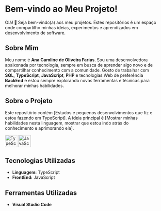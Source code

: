 # Bem-vindo ao Meu Projeto!

Olá! 👋 Seja bem-vindo(a) aos meu projetos. Estes repositórios é um espaço onde compartilho minhas ideias, experimentos e aprendizados em desenvolvimento de software.

## Sobre Mim

Meu nome é **Ana Caroline de Oliveira Farias**. Sou uma desenvolvedora apaixonada por tecnologia, sempre em busca de aprender algo novo e de compartilhar conhecimento com a comunidade. Gosto de trabalhar com **SQL**, **TypeScript**, **JavaScript**, **PHP** e tecnologias Web de preferência **BackEnd** e estou sempre explorando novas ferramentas e técnicas para melhorar minhas habilidades.

## Sobre o Projeto

Este repositório contém [Estudos e pequenos desenvolvimentos que fiz e estou fazendo em TypeScript]. A ideia principal é [Mostrar minhas habilidades nesta linguagem, mostrar que estou indo atrás do conhecimento e aprimorando ela]. 

<img src="https://raw.githubusercontent.com/remojansen/logo.ts/master/ts.png" alt="TypeScript Logo" width="40" height="40">
<img src="https://upload.wikimedia.org/wikipedia/commons/6/6a/JavaScript-logo.png" alt="JavaScript" width="40"/>

## Tecnologias Utilizadas

- **Linguagem:** TypeScript
- **FrontEnd:** JavaScript

## Ferramentas Utilizadas
- **Visual Studio Code**

